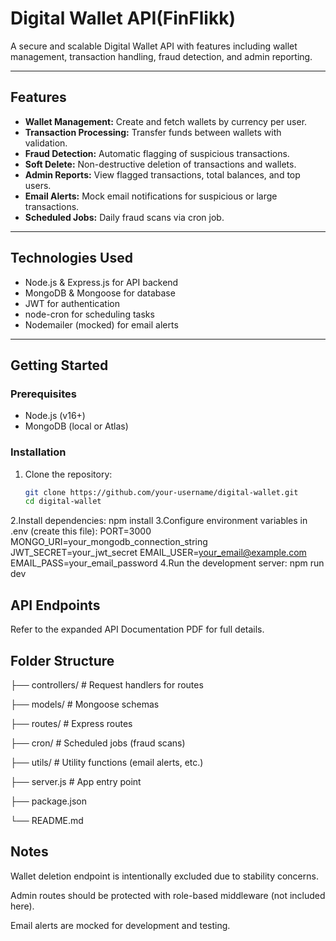 # Digital Wallet API(FinFlikk)

A secure and scalable Digital Wallet API with features including wallet management, transaction handling, fraud detection, and admin reporting.

---

## Features

- **Wallet Management:** Create and fetch wallets by currency per user.
- **Transaction Processing:** Transfer funds between wallets with validation.
- **Fraud Detection:** Automatic flagging of suspicious transactions.
- **Soft Delete:** Non-destructive deletion of transactions and wallets.
- **Admin Reports:** View flagged transactions, total balances, and top users.
- **Email Alerts:** Mock email notifications for suspicious or large transactions.
- **Scheduled Jobs:** Daily fraud scans via cron job.

---

## Technologies Used

- Node.js & Express.js for API backend  
- MongoDB & Mongoose for database  
- JWT for authentication  
- node-cron for scheduling tasks  
- Nodemailer (mocked) for email alerts  

---

## Getting Started

### Prerequisites

- Node.js (v16+)  
- MongoDB (local or Atlas)  

### Installation

1. Clone the repository:
   ```bash
   git clone https://github.com/your-username/digital-wallet.git
   cd digital-wallet
2.Install dependencies:
  npm install
3.Configure environment variables in .env (create this file):
  PORT=3000
  MONGO_URI=your_mongodb_connection_string
  JWT_SECRET=your_jwt_secret
  EMAIL_USER=your_email@example.com
  EMAIL_PASS=your_email_password
4.Run the development server:
  npm run dev

## API Endpoints
Refer to the expanded API Documentation PDF for full details.

## Folder Structure
├── controllers/          # Request handlers for routes

├── models/               # Mongoose schemas

├── routes/               # Express routes

├── cron/                 # Scheduled jobs (fraud scans)

├── utils/                # Utility functions (email alerts, etc.)

├── server.js             # App entry point

├── package.json          

└── README.md             

## Notes
   Wallet deletion endpoint is intentionally excluded due to stability concerns.

   Admin routes should be protected with role-based middleware (not included here).

   Email alerts are mocked for development and testing.





